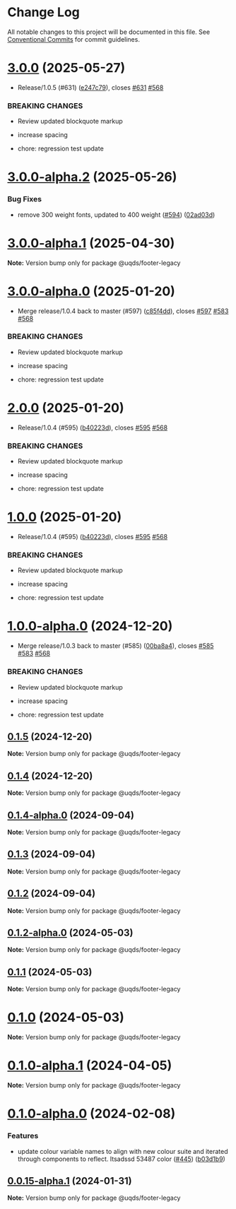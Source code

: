 # Change Log

All notable changes to this project will be documented in this file.
See [Conventional Commits](https://conventionalcommits.org) for commit guidelines.

# [3.0.0](https://github.com/uq-its-ss/design-system/compare/@uqds/footer-legacy@2.0.0...@uqds/footer-legacy@3.0.0) (2025-05-27)

- Release/1.0.5 (#631) ([e247c79](https://github.com/uq-its-ss/design-system/commit/e247c790585abe267b95de489381efe25107a7bb)), closes [#631](https://github.com/uq-its-ss/design-system/issues/631) [#568](https://github.com/uq-its-ss/design-system/issues/568)

### BREAKING CHANGES

- Review updated blockquote markup

- increase spacing

- chore: regression test update

# [3.0.0-alpha.2](https://github.com/uq-its-ss/design-system/compare/@uqds/footer-legacy@3.0.0-alpha.1...@uqds/footer-legacy@3.0.0-alpha.2) (2025-05-26)

### Bug Fixes

- remove 300 weight fonts, updated to 400 weight ([#594](https://github.com/uq-its-ss/design-system/issues/594)) ([02ad03d](https://github.com/uq-its-ss/design-system/commit/02ad03d918c153cf41df3f0dfb8dc2bed19e2262))

# [3.0.0-alpha.1](https://github.com/uq-its-ss/design-system/compare/@uqds/footer-legacy@3.0.0-alpha.0...@uqds/footer-legacy@3.0.0-alpha.1) (2025-04-30)

**Note:** Version bump only for package @uqds/footer-legacy

# [3.0.0-alpha.0](https://github.com/uq-its-ss/design-system/compare/@uqds/footer-legacy@1.0.0-alpha.0...@uqds/footer-legacy@3.0.0-alpha.0) (2025-01-20)

- Merge release/1.0.4 back to master (#597) ([c85f4dd](https://github.com/uq-its-ss/design-system/commit/c85f4dd04601bad019d83edeb680dd919fd1aebb)), closes [#597](https://github.com/uq-its-ss/design-system/issues/597) [#583](https://github.com/uq-its-ss/design-system/issues/583) [#568](https://github.com/uq-its-ss/design-system/issues/568)

### BREAKING CHANGES

- Review updated blockquote markup

- increase spacing

- chore: regression test update

# [2.0.0](https://github.com/uq-its-ss/design-system/compare/@uqds/footer-legacy@0.1.5...@uqds/footer-legacy@2.0.0) (2025-01-20)

- Release/1.0.4 (#595) ([b40223d](https://github.com/uq-its-ss/design-system/commit/b40223d819d456f67620dfd880380b85214c4103)), closes [#595](https://github.com/uq-its-ss/design-system/issues/595) [#568](https://github.com/uq-its-ss/design-system/issues/568)

### BREAKING CHANGES

- Review updated blockquote markup

- increase spacing

- chore: regression test update

# [1.0.0](https://github.com/uq-its-ss/design-system/compare/@uqds/footer-legacy@0.1.5...@uqds/footer-legacy@1.0.0) (2025-01-20)

- Release/1.0.4 (#595) ([b40223d](https://github.com/uq-its-ss/design-system/commit/b40223d819d456f67620dfd880380b85214c4103)), closes [#595](https://github.com/uq-its-ss/design-system/issues/595) [#568](https://github.com/uq-its-ss/design-system/issues/568)

### BREAKING CHANGES

- Review updated blockquote markup

- increase spacing

- chore: regression test update

# [1.0.0-alpha.0](https://github.com/uq-its-ss/design-system/compare/@uqds/footer-legacy@0.1.4-alpha.0...@uqds/footer-legacy@1.0.0-alpha.0) (2024-12-20)

- Merge release/1.0.3 back to master (#585) ([00ba8a4](https://github.com/uq-its-ss/design-system/commit/00ba8a439019ed08ab357499c758be419f50f150)), closes [#585](https://github.com/uq-its-ss/design-system/issues/585) [#583](https://github.com/uq-its-ss/design-system/issues/583) [#568](https://github.com/uq-its-ss/design-system/issues/568)

### BREAKING CHANGES

- Review updated blockquote markup

- increase spacing

- chore: regression test update

## [0.1.5](https://github.com/uq-its-ss/design-system/compare/@uqds/footer-legacy@0.1.4-alpha.0...@uqds/footer-legacy@0.1.5) (2024-12-20)

**Note:** Version bump only for package @uqds/footer-legacy

## [0.1.4](https://github.com/uq-its-ss/design-system/compare/@uqds/footer-legacy@0.1.4-alpha.0...@uqds/footer-legacy@0.1.4) (2024-12-20)

**Note:** Version bump only for package @uqds/footer-legacy

## [0.1.4-alpha.0](https://github.com/uq-its-ss/design-system/compare/@uqds/footer-legacy@0.1.3...@uqds/footer-legacy@0.1.4-alpha.0) (2024-09-04)

**Note:** Version bump only for package @uqds/footer-legacy

## [0.1.3](https://github.com/uq-its-ss/design-system/compare/@uqds/footer-legacy@0.1.2-alpha.0...@uqds/footer-legacy@0.1.3) (2024-09-04)

**Note:** Version bump only for package @uqds/footer-legacy

## [0.1.2](https://github.com/uq-its-ss/design-system/compare/@uqds/footer-legacy@0.1.2-alpha.0...@uqds/footer-legacy@0.1.2) (2024-09-04)

**Note:** Version bump only for package @uqds/footer-legacy

## [0.1.2-alpha.0](https://github.com/uq-its-ss/design-system/compare/@uqds/footer-legacy@0.1.0-alpha.1...@uqds/footer-legacy@0.1.2-alpha.0) (2024-05-03)

**Note:** Version bump only for package @uqds/footer-legacy

## [0.1.1](https://github.com/uq-its-ss/design-system/compare/@uqds/footer-legacy@0.1.0-alpha.1...@uqds/footer-legacy@0.1.1) (2024-05-03)

**Note:** Version bump only for package @uqds/footer-legacy

# [0.1.0](https://github.com/uq-its-ss/design-system/compare/@uqds/footer-legacy@0.1.0-alpha.1...@uqds/footer-legacy@0.1.0) (2024-05-03)

**Note:** Version bump only for package @uqds/footer-legacy

# [0.1.0-alpha.1](https://github.com/uq-its-ss/design-system/compare/@uqds/footer-legacy@0.1.0-alpha.0...@uqds/footer-legacy@0.1.0-alpha.1) (2024-04-05)

**Note:** Version bump only for package @uqds/footer-legacy

# [0.1.0-alpha.0](https://github.com/uq-its-ss/design-system/compare/@uqds/footer-legacy@0.0.15-alpha.1...@uqds/footer-legacy@0.1.0-alpha.0) (2024-02-08)

### Features

- update colour variable names to align with new colour suite and iterated through components to reflect. Itsadssd 53487 color ([#445](https://github.com/uq-its-ss/design-system/issues/445)) ([b03d1b9](https://github.com/uq-its-ss/design-system/commit/b03d1b9a7944f4552750706b276405b0988abf90))

## [0.0.15-alpha.1](https://github.com/uq-its-ss/design-system/compare/@uqds/footer-legacy@0.0.15-alpha.0...@uqds/footer-legacy@0.0.15-alpha.1) (2024-01-31)

**Note:** Version bump only for package @uqds/footer-legacy
